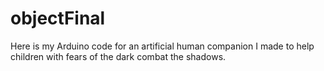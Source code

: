 # objectFinal
Here is my Arduino code for an artificial human companion I made to help children with fears of the dark combat the shadows.
